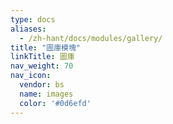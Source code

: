 ```yaml
---
type: docs
aliases:
  - /zh-hant/docs/modules/gallery/
title: "圖庫模塊"
linkTitle: 圖庫
nav_weight: 70
nav_icon:
  vendor: bs
  name: images
  color: '#0d6efd'
---
```


<!--more-->
